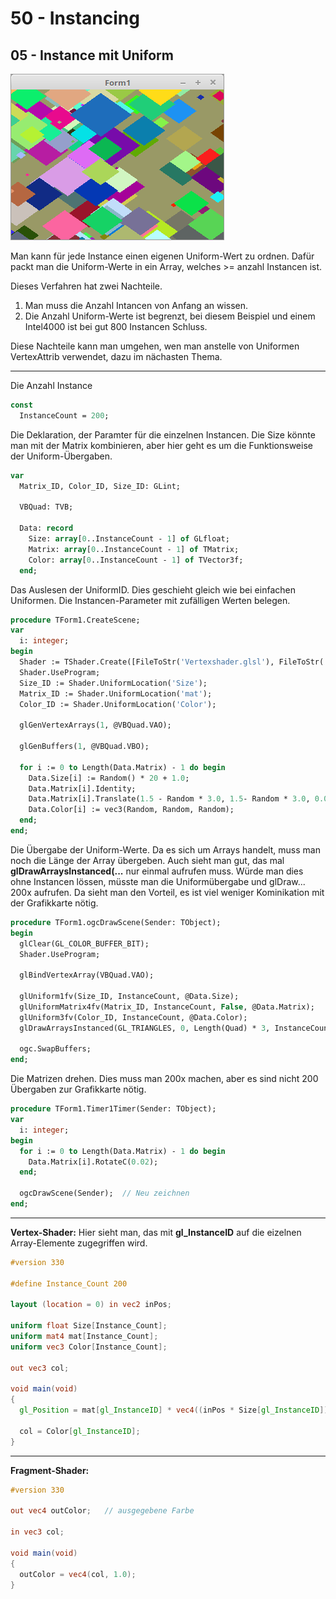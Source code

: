# 50 - Instancing
## 05 - Instance mit Uniform

![image.png](image.png)

Man kann für jede Instance einen eigenen Uniform-Wert zu ordnen. Dafür packt man die Uniform-Werte in ein Array,
welches >= anzahl Instancen ist.

Dieses Verfahren hat zwei Nachteile.
1. Man muss die Anzahl Intancen von Anfang an wissen.
2. Die Anzahl Uniform-Werte ist begrenzt, bei diesem Beispiel und einem Intel4000 ist bei gut 800 Instancen Schluss.

Diese Nachteile kann man umgehen, wen man anstelle von Uniformen VertexAttrib verwendet, dazu im nächasten Thema.

---
Die Anzahl Instance

```pascal
const
  InstanceCount = 200;
```

Die Deklaration, der Paramter für die einzelnen Instancen.
Die Size könnte man mit der Matrix kombinieren, aber hier geht es um die Funktionsweise der Uniform-Übergaben.

```pascal
var
  Matrix_ID, Color_ID, Size_ID: GLint;

  VBQuad: TVB;

  Data: record
    Size: array[0..InstanceCount - 1] of GLfloat;
    Matrix: array[0..InstanceCount - 1] of TMatrix;
    Color: array[0..InstanceCount - 1] of TVector3f;
  end;
```

Das Auslesen der UniformID. Dies geschieht gleich wie bei einfachen Uniformen.
Die Instancen-Parameter mit zufälligen Werten belegen.

```pascal
procedure TForm1.CreateScene;
var
  i: integer;
begin
  Shader := TShader.Create([FileToStr('Vertexshader.glsl'), FileToStr('Fragmentshader.glsl')]);
  Shader.UseProgram;
  Size_ID := Shader.UniformLocation('Size');
  Matrix_ID := Shader.UniformLocation('mat');
  Color_ID := Shader.UniformLocation('Color');

  glGenVertexArrays(1, @VBQuad.VAO);

  glGenBuffers(1, @VBQuad.VBO);

  for i := 0 to Length(Data.Matrix) - 1 do begin
    Data.Size[i] := Random() * 20 + 1.0;
    Data.Matrix[i].Identity;
    Data.Matrix[i].Translate(1.5 - Random * 3.0, 1.5- Random * 3.0, 0.0);
    Data.Color[i] := vec3(Random, Random, Random);
  end;
end;
```

Die Übergabe der Uniform-Werte. Da es sich um Arrays handelt, muss man noch die Länge der Array übergeben.
Auch sieht man gut, das mal **glDrawArraysInstanced(...** nur einmal aufrufen muss.
Würde man dies ohne Instancen lössen, müsste man die Uniformübergabe und glDraw... 200x aufrufen.
Da sieht man den Vorteil, es ist viel weniger Kominikation mit der Grafikkarte nötig.

```pascal
procedure TForm1.ogcDrawScene(Sender: TObject);
begin
  glClear(GL_COLOR_BUFFER_BIT);
  Shader.UseProgram;

  glBindVertexArray(VBQuad.VAO);

  glUniform1fv(Size_ID, InstanceCount, @Data.Size);
  glUniformMatrix4fv(Matrix_ID, InstanceCount, False, @Data.Matrix);
  glUniform3fv(Color_ID, InstanceCount, @Data.Color);
  glDrawArraysInstanced(GL_TRIANGLES, 0, Length(Quad) * 3, InstanceCount);

  ogc.SwapBuffers;
end;
```

Die Matrizen drehen.
Dies muss man 200x machen, aber es sind nicht 200 Übergaben zur Grafikkarte nötig.

```pascal
procedure TForm1.Timer1Timer(Sender: TObject);
var
  i: integer;
begin
  for i := 0 to Length(Data.Matrix) - 1 do begin
    Data.Matrix[i].RotateC(0.02);
  end;

  ogcDrawScene(Sender);  // Neu zeichnen
end;
```


---
**Vertex-Shader:**
Hier sieht man, das mit **gl_InstanceID** auf die eizelnen Array-Elemente zugegriffen wird.

```glsl
#version 330

#define Instance_Count 200

layout (location = 0) in vec2 inPos;

uniform float Size[Instance_Count];
uniform mat4 mat[Instance_Count];
uniform vec3 Color[Instance_Count];

out vec3 col;

void main(void)
{
  gl_Position = mat[gl_InstanceID] * vec4((inPos * Size[gl_InstanceID]), 0.0, 1.0);

  col = Color[gl_InstanceID];
}

```


---
**Fragment-Shader:**

```glsl
#version 330

out vec4 outColor;   // ausgegebene Farbe

in vec3 col;

void main(void)
{
  outColor = vec4(col, 1.0);
}

```


